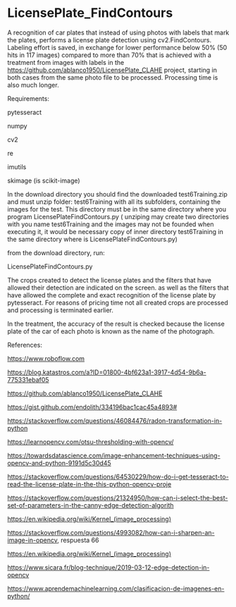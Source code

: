 # LicensePlate_FindContours
A recognition of car plates that instead of using photos with labels that mark the plates,
performs a license plate detection using cv2.FindContours. Labeling effort is saved, in exchange for lower performance
below 50% (50 hits in 117 images) compared to more than 70% that is achieved with a treatment from images with labels
 in the https://github.com/ablanco1950/LicensePlate_CLAHE project, starting in both cases from the same photo file to be processed.
Processing time is also much longer.

Requirements:

pytesseract

numpy

cv2

re

imutils

skimage (is scikit-image)

In the download directory you should find the downloaded test6Training.zip and must unzip folder: test6Training with all its subfolders,
containing the images for the test. This directory must be in the same directory where you program LicensePlateFindContours.py
 ( unziping may create two directories with you name test6Training and the images may not be founded when executing it, it would be necessary
copy of inner directory test6Training in the same directory where is LicensePlateFindContours.py)

from the download directory, run:

LicensePlateFindContours.py

The crops created to detect the license plates and the filters that have allowed their detection are indicated on the screen.
as well as the filters that have allowed the complete and exact recognition of the license plate by pytesseract.
For reasons of pricing time not all created crops are processed and processing is terminated earlier.

In the treatment, the accuracy of the result is checked because the license plate of the car of each photo  is known as
 the name of the photograph.

References:

https://www.roboflow.com

https://blog.katastros.com/a?ID=01800-4bf623a1-3917-4d54-9b6a-775331ebaf05

 https://github.com/ablanco1950/LicensePlate_CLAHE

https://gist.github.com/endolith/334196bac1cac45a4893#  

https://stackoverflow.com/questions/46084476/radon-transformation-in-python

https://learnopencv.com/otsu-thresholding-with-opencv/ 

https://towardsdatascience.com/image-enhancement-techniques-using-opencv-and-python-9191d5c30d45

https://stackoverflow.com/questions/64530229/how-do-i-get-tesseract-to-read-the-license-plate-in-the-this-python-opencv-proje

https://stackoverflow.com/questions/21324950/how-can-i-select-the-best-set-of-parameters-in-the-canny-edge-detection-algorith

https://en.wikipedia.org/wiki/Kernel_(image_processing)

https://stackoverflow.com/questions/4993082/how-can-i-sharpen-an-image-in-opencv, respuesta 66

https://en.wikipedia.org/wiki/Kernel_(image_processing)

https://www.sicara.fr/blog-technique/2019-03-12-edge-detection-in-opencv

https://www.aprendemachinelearning.com/clasificacion-de-imagenes-en-python/

   
